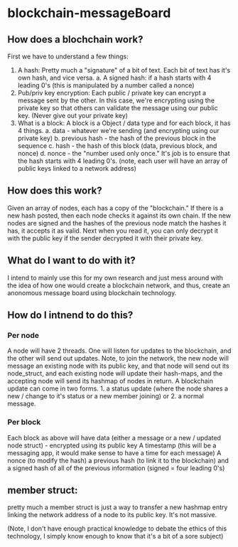 # blockchain-messageBoard
## How does a blochchain work?
First we have to understand a few things:
1. A hash: Pretty much a "signature" of a bit of text. Each bit of text has it's own hash, and vice versa.
  a. A signed hash: if a hash starts with 4 leading 0's (this is manipulated by a number called a nonce)
2. Pub/priv key encryption: Each public / private key can encrypt a message sent by the other. In this case, we're encrypting using the private key so that others can validate the message using our public key. (Never give out your private key)
3. What is a block: A block is a Object / data type and for each block, it has 4 things.
  a. data - whatever we're sending (and encrypting using our private key)
  b. previous hash - the hash of the previous block in the sequence
  c. hash - the hash of this block (data, previous block, and nonce)
  d. nonce - the "number used only once." It's job is to ensure that the hash starts with 4 leading 0's.
(note, each user will have an array of public keys linked to a network address)

## How does this work?
Given an array of nodes, each has a copy of the "blockchain." If there is a new hash posted, then each node checks it against its own chain. If the new nodes are signed and the hashes of the previous node match the hashes it has, it accepts it as valid. Next when you read it, you can only decrypt it with the public key if the sender decrypted it with their private key.

## What do I want to do with it?
I intend to mainly use this for my own research and just mess around with the idea of how one would create a blockchain network, and thus, create an anonomous message board using blockchain technology.

## How do I intnend to do this?
### Per node
A node will have 2 threads. One will listen for updates to the blockchain, and the other will send out updates. Note, to join the network, the new node will message an existing node with its public key, and that node will send out its node_struct, and each existing node will update their hash-maps, and the accepting node will send its hashmap of nodes in return.
A blockchain update can come in two forms. 1. a status update (where the node shares a new / change to it's status or a new member joining) or 2. a normal message.

### Per block
Each block as above will have data (either a message or a new / updated node struct) - encrypted using its public key
A timestamp (this will be a messaging app, it would make sense to have a time for each message)
A nonce (to modify the hash)
a previous hash (to link it to the blockchain)
and a signed hash of all of the previous information (signed = four leading 0's)

## member struct:
pretty much a member struct is just a way to transfer a new hashmap entry linking the network address of a node to its public key. It's not massive.

(Note, I don't have enough practical knowledge to debate the ethics of this technology, I simply know enough to know that it's a bit of a sore subject)
